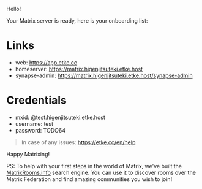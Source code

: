 Hello!

Your Matrix server is ready, here is your onboarding list:

# Links

* web: https://app.etke.cc
* homeserver: https://matrix.higenjitsuteki.etke.host
* synapse-admin: https://matrix.higenjitsuteki.etke.host/synapse-admin


# Credentials

* mxid: @test:higenjitsuteki.etke.host
* username: test
* password: TODO64


> In case of any issues: https://etke.cc/en/help

Happy Matrixing!

PS: To help with your first steps in the world of Matrix, we've built the [MatrixRooms.info](https://matrixrooms.info) search engine. You can use it to discover rooms over the Matrix Federation and find amazing communities you wish to join!

